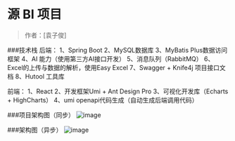 # 源 BI 项目

> 作者：[袁子俊]

###技术栈
后端：
1、Spring Boot
2、MySQL数据库
3、MyBatis Plus数据访问框架
4、AI 能力（使用第三方AI接口开发）
5、消息队列（RabbitMQ）
6、Excel的上传与数据的解析，使用Easy Excel
7、Swagger + Knife4j 项目接口文档
8、Hutool 工具库

前端：
1、React
2、开发框架Umi + Ant Design Pro
3、可视化开发库（Echarts + HighCharts）
4、umi openapi代码生成（自动生成后端调用代码）

###项目架构图（同步）
![image](https://github.com/Zijun-Yuan/yuanbi-backend/assets/149686965/4d07da62-3287-4f19-99cc-2fc0bf0cbaa2)

###架构图（异步）
![image](https://github.com/Zijun-Yuan/yuanbi-backend/assets/149686965/dbeccab5-7a0b-4f39-aa2f-1f215398ac26)



